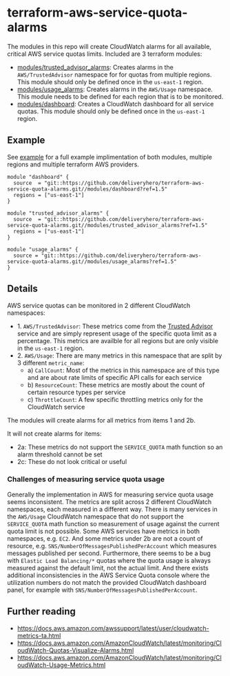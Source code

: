 # terraform-aws-service-quota-alarms

The modules in this repo will create CloudWatch alarms for all available, critical AWS service quotas limits. Included are 3 terraform modules:

- [modules/trusted_advisor_alarms](modules/trusted_advisor_alarms): Creates alarms in the `AWS/TrustedAdvisor` namespace for for quotas from multiple regions. This module should only be defined once in the `us-east-1` region.
- [modules/usage_alarms](modules/usage_alarms): Creates alarms in the `AWS/Usage` namespace. This module needs to be defined for each region that is to be monitored.
- [modules/dashboard](modules/dashboard): Creates a CloudWatch dashboard for all service quotas. This module should only be defined once in the `us-east-1` region.

## Example

See [example](example) for a full example implimentation of both modules, multiple regions and multiple terraform AWS providers.

```hcl
module "dashboard" {
  source  = "git::https://github.com/deliveryhero/terraform-aws-service-quota-alarms.git//modules/dashboard?ref=1.5"
  regions = ["us-east-1"]
}

module "trusted_advisor_alarms" {
  source  = "git::https://github.com/deliveryhero/terraform-aws-service-quota-alarms.git//modules/trusted_advisor_alarms?ref=1.5"
  regions = ["us-east-1"]
}

module "usage_alarms" {
  source = "git::https://github.com/deliveryhero/terraform-aws-service-quota-alarms.git//modules/usage_alarms?ref=1.5"
}
```

## Details

AWS service quotas can be monitored in 2 different CloudWatch namespaces:

* 1\. `AWS/TrustedAdvisor`: These metrics come from the [Trusted Advisor](https://aws.amazon.com/premiumsupport/technology/trusted-advisor/) service and are simply represent usage of the specific quota limit as a percentage. This metrics are availble for all regions but are only visible in the `us-east-1` region.
* 2\. `AWS/Usage`: There are many metrics in this namespace that are split by 3 different `metric_name`:
  * a) `CallCount`: Most of the metrics in this namespace are of this type and are about rate limits of specific API calls for each service
  * b) `ResourceCount`: These metrics are mostly about the count of certain resource types per service
  * c) `ThrottleCount`: A few specific throttling metrics only for the CloudWatch service

The modules will create alarms for all metrics from items 1 and 2b.

It will not create alarms for items:

- 2a: These metrics do not support the `SERVICE_QUOTA` math function so an alarm threshold cannot be set
- 2c: These do not look critical or useful

### Challenges of measuring service quota usage

Generally the implementation in AWS for measuring service quota usage seems inconsistent. The metrics are split across 2 different CloudWatch namespaces, each measured in a different way. There is many services in the `AWS/Usage` CloudWatch namespace that do not support the `SERVICE_QUOTA` math function so measurement of usage against the current quota limit is not possible. Some AWS services have metrics in both namespaces, e.g. `EC2`. And some metrics under 2b are not a count of resource, e.g. `SNS/NumberOfMessagesPublishedPerAccount` which measures messages published per second. Furthermore, there seems to be a bug with `Elastic Load Balancing/*` quotas where the quota usage is always measured against the default limit, not the actual limit. And there exists additional inconsistencies in the AWS Service Quota console where the utilization numbers do not match the provided CloudWatch dashboard panel, for example with `SNS/NumberOfMessagesPublishedPerAccount`.

## Further reading

- https://docs.aws.amazon.com/awssupport/latest/user/cloudwatch-metrics-ta.html
- https://docs.aws.amazon.com/AmazonCloudWatch/latest/monitoring/CloudWatch-Quotas-Visualize-Alarms.html
- https://docs.aws.amazon.com/AmazonCloudWatch/latest/monitoring/CloudWatch-Usage-Metrics.html
